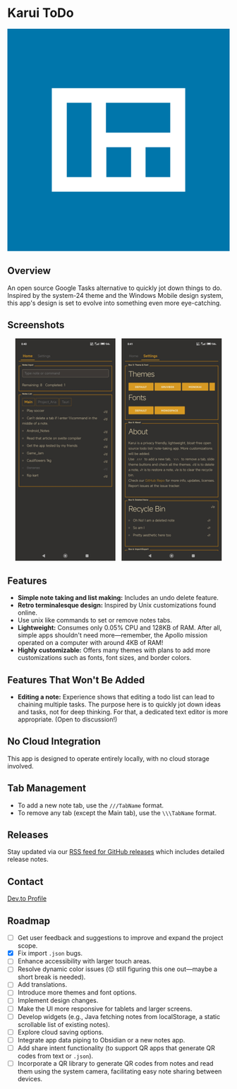 # Karui ToDo

<div align="center">
  <img src="fastlane/metadata/android/en-US/images/icon.png" alt="App Icon" />
</div>

## Overview

An open source Google Tasks alternative to quickly jot down things to do.  
Inspired by the system-24 theme and the Windows Mobile design system, this app's design is set to evolve into something even more eye-catching.

## Screenshots

<div align="center">
  <img src="fastlane/metadata/android/en-US/images/phoneScreenshots/1.jpg" alt="Screenshot 1" width="45%" style="margin-right: 10px;">
  <img src="fastlane/metadata/android/en-US/images/phoneScreenshots/2.jpg" alt="Screenshot 2" width="45%">
</div>

## Features

- **Simple note taking and list making:** Includes an undo delete feature.
- **Retro terminalesque design:** Inspired by Unix customizations found online.
- Use unix like commands to set or remove notes tabs.
- **Lightweight:** Consumes only 0.05% CPU and 128KB of RAM. After all, simple apps shouldn't need more—remember, the Apollo mission operated on a computer with around 4KB of RAM!
- **Highly customizable:** Offers many themes with plans to add more customizations such as fonts, font sizes, and border colors.

## Features That Won't Be Added

- **Editing a note:** Experience shows that editing a todo list can lead to chaining multiple tasks. The purpose here is to quickly jot down ideas and tasks, not for deep thinking. For that, a dedicated text editor is more appropriate. (Open to discussion!)

## No Cloud Integration

This app is designed to operate entirely locally, with no cloud storage involved.

## Tab Management

- To add a new note tab, use the `///TabName` format.
- To remove any tab (except the Main tab), use the `\\\TabName` format.

## Releases

Stay updated via our [RSS feed for GitHub releases](https://github.com/ronynn/karui/releases.atom) which includes detailed release notes.

## Contact
[Dev.to Profile](https://dev.to/ronynn)

## Roadmap

- [ ] Get user feedback and suggestions to improve and expand the project scope.
- [x] Fix import `.json` bugs.
- [ ] Enhance accessibility with larger touch areas.
- [ ] Resolve dynamic color issues (😔 still figuring this one out—maybe a short break is needed).
- [ ] Add translations.
- [ ] Introduce more themes and font options.
- [ ] Implement design changes.
- [ ] Make the UI more responsive for tablets and larger screens.
- [ ] Develop widgets (e.g., Java fetching notes from localStorage, a static scrollable list of existing notes).
- [ ] Explore cloud saving options.
- [ ] Integrate app data piping to Obsidian or a new notes app.
- [ ] Add share intent functionality (to support QR apps that generate QR codes from text or `.json`).
- [ ] Incorporate a QR library to generate QR codes from notes and read them using the system camera, facilitating easy note sharing between devices.